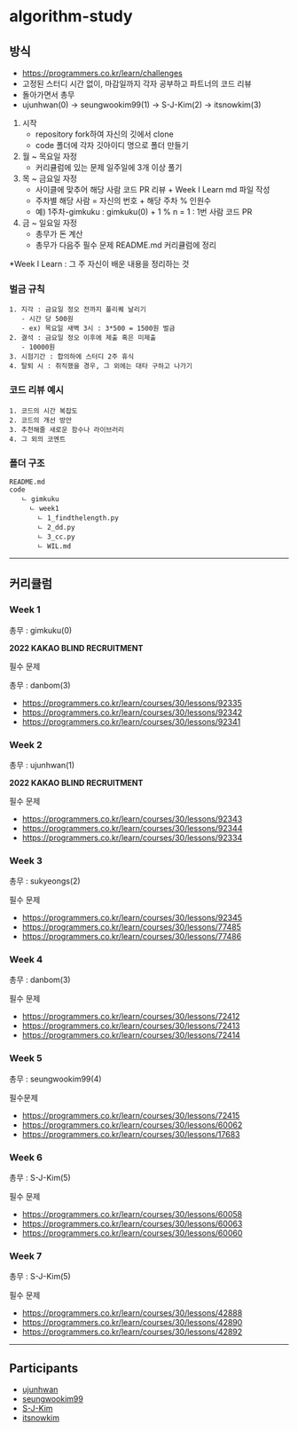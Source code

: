 # algorithm-study

## 방식

- https://programmers.co.kr/learn/challenges
- 고정된 스터디 시간 없이, 마감일까지 각자 공부하고 파트너의 코드 리뷰
- 돌아가면서 총무
- ujunhwan(0) -> seungwookim99(1) -> S-J-Kim(2) -> itsnowkim(3)


1. 시작
   - repository fork하여 자신의 깃에서 clone
   - code 폴더에 각자 깃아이디 명으로 폴더 만들기
2. 월 ~ 목요일 자정
   - 커리큘럼에 있는 문제 일주일에 3개 이상 풀기
3. 목 ~ 금요일 자정
   - 사이클에 맞추어 해당 사람 코드 PR 리뷰 + Week I Learn md 파일 작성
   - 주차별 해당 사람 = 자신의 번호 + 해당 주차 % 인원수
   - 예) 1주차-gimkuku : gimkuku(0) + 1 % n = 1 : 1번 사람 코드 PR
4. 금 ~ 일요일 자정
   - 총무가 돈 계산
   - 총무가 다음주 필수 문제 README.md 커리큘럼에 정리


\*Week I Learn : 그 주 자신이 배운 내용을 정리하는 것

### 벌금 규칙
```
1. 지각 : 금요일 정오 전까지 풀리퀘 날리기
   - 시간 당 500원 
   - ex) 목요일 새벽 3시 : 3*500 = 1500원 벌금
2. 결석 : 금요일 정오 이후에 제출 혹은 미제출 
   - 10000원
3. 시험기간 : 합의하에 스터디 2주 휴식 
4. 탈퇴 시 : 취직했을 경우, 그 외에는 대타 구하고 나가기
```


### 코드 리뷰 예시
```
1. 코드의 시간 복잡도
2. 코드의 개선 방안
3. 추천해줄 새로운 함수나 라이브러리
4. 그 외의 코멘트 
```


### 폴더 구조

```
README.md
code
   ㄴ gimkuku
     ㄴ week1
       ㄴ 1_findthelength.py
       ㄴ 2_dd.py
       ㄴ 3_cc.py
       ㄴ WIL.md
```

---


## 커리큘럼


### **Week 1**


총무 : gimkuku(0)


**2022 KAKAO BLIND RECRUITMENT**


필수 문제


총무 : danbom(3)


- https://programmers.co.kr/learn/courses/30/lessons/92335
- https://programmers.co.kr/learn/courses/30/lessons/92342
- https://programmers.co.kr/learn/courses/30/lessons/92341


### **Week 2**


총무  : ujunhwan(1)


**2022 KAKAO BLIND RECRUITMENT**


필수 문제
- https://programmers.co.kr/learn/courses/30/lessons/92343
- https://programmers.co.kr/learn/courses/30/lessons/92344
- https://programmers.co.kr/learn/courses/30/lessons/92334


### **Week 3**


총무  : sukyeongs(2)


필수 문제
- https://programmers.co.kr/learn/courses/30/lessons/92345
- https://programmers.co.kr/learn/courses/30/lessons/77485
- https://programmers.co.kr/learn/courses/30/lessons/77486


### **Week 4**


총무 : danbom(3)


필수 문제

- https://programmers.co.kr/learn/courses/30/lessons/72412
- https://programmers.co.kr/learn/courses/30/lessons/72413
- https://programmers.co.kr/learn/courses/30/lessons/72414


### **Week 5**


총무 : seungwookim99(4)


필수문제

- https://programmers.co.kr/learn/courses/30/lessons/72415
- https://programmers.co.kr/learn/courses/30/lessons/60062
- https://programmers.co.kr/learn/courses/30/lessons/17683


### **Week 6**


총무 : S-J-Kim(5)


필수 문제

- https://programmers.co.kr/learn/courses/30/lessons/60058
- https://programmers.co.kr/learn/courses/30/lessons/60063
- https://programmers.co.kr/learn/courses/30/lessons/60060


### **Week 7**


총무 : S-J-Kim(5)


필수 문제

- https://programmers.co.kr/learn/courses/30/lessons/42888
- https://programmers.co.kr/learn/courses/30/lessons/42890
- https://programmers.co.kr/learn/courses/30/lessons/42892

---


## Participants

- [ujunhwan](https://github.com/ujunhwan)
- [seungwookim99](https://github.com/seungwookim99)
- [S-J-Kim](https://github.com/S-J-Kim)
- [itsnowkim](https://github.com/itsnowkim)
